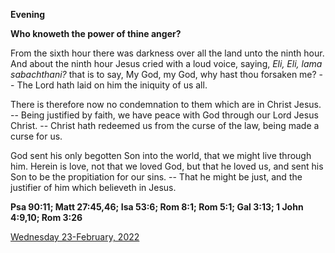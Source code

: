 **Evening**

**Who knoweth the power of thine anger?**
 
From the sixth hour there was darkness over all the land unto the ninth hour. And about the ninth hour Jesus cried with a loud voice, saying, <em>Eli, Eli, lama sabachthani?</em> that is to say, My God, my God, why hast thou forsaken me? -- The Lord hath laid on him the iniquity of us all.
 
There is therefore now no condemnation to them which are in Christ Jesus. -- Being justified by faith, we have peace with God through our Lord Jesus Christ. -- Christ hath redeemed us from the curse of the law, being made a curse for us.
 
God sent his only begotten Son into the world, that we might live through him. Herein is love, not that we loved God, but that he loved us, and sent his Son to be the propitiation for our sins. -- That he might be just, and the justifier of him which believeth in Jesus.  

**Psa 90:11; Matt 27:45,46; Isa 53:6; Rom 8:1; Rom 5:1; Gal 3:13; 1 John 4:9,10; Rom 3:26**

[Wednesday 23-February, 2022](https://t.me/daily_light)

